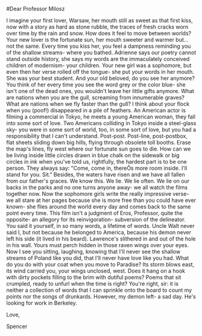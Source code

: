 #Dear Professor Milosz

I imagine your first lover, Warsaw, her mouth still as sweet as that first kiss, now with a story as hard as stone rubble, the traces of fresh cracks worn over time by the rain and snow. How does it feel to move between worlds? Your new lover is the fortunate sun, her mouth sweeter and warmer but... not the same. Every time you kiss her, you feel a dampness reminding you of the shallow streams- where you bathed. Adrienne says our poetry cannot stand outside history, she says my words are the immaculately conceived children of modernism- your children. Your new girl was a sophomore, but even then her verse rolled off the tongue- she put your words in her mouth. She was your best student. And your old beloved, do you see her anymore? You think of her every time you see the word grey or the color blue- she isn't one of the dead ones, you wouldn't leave her little gifts anymore. What are nations when you are the gull, screaming from innumerable graves? What are nations when we fly faster than the gull? I think about your flock when you (poof!) disappeared in a pile of feathers. An American actor is filming a commercial in Tokyo, he meets a young American woman, they fall into some sort of love. Two Americans colliding in Tokyo inside a steel-glass sky- you were in some sort of world, too, in some sort of love, but you had a responsibility that I can't understand. Post-post. Post-line, post-postbox, flat sheets sliding down big hills, flying through obsolete toll booths. Erase the map's lines, fly west where our fortunate sun goes to die. How can we be living inside little circles drawn in blue chalk on the sidewalk or big circles in ink when you've told us, rightfully, the hardest part is to be one person. They always say: "Come, come in, thereÕs more room inside. I'll stand for you. Sit." Besides, the waters have risen and we have all fallen from our father's graces. We know this. We lie. We lie often. We lie on our backs in the parks and no one turns anyone away- we all watch the films together now. Now the sophomore girls write the really impressive verse- we all stare at her pages because she is more free than you could have ever known- she flies around the world every day and comes back to the same point every time. This film isn't a judgment of Eros, Professor, quite the opposite- an allegory for its reinvigoration- subversion of the delineator. You said it yourself, in so many words, a lifetime of words. Uncle Walt never said I, but not because he belonged to America, because his demon never left his side (it lived in his beard). Lawrence's slithered in and out of the hole in his wall. Yours must perch hidden in those raven wings over your eyes. Now I see you sitting, laughing, knowing that I'll never see the shallow streams of Poland like you did, that I'll never have love like you had. What do you do with your coat when you move to Paradise? Its storm blows east, its wind carried you, your wings unclosed, west. Does it hang on a hook with dirty pockets filling to the brim with dutiful poems? Poems that sit crumpled, ready to unfurl when the time is right? You're right, sir: it is neither a collection of words that I can sprinkle onto the board to count my points nor the songs of drunkards. However, my demon left- a sad day. He's looking for work in Berkeley.

Love,

Spencer